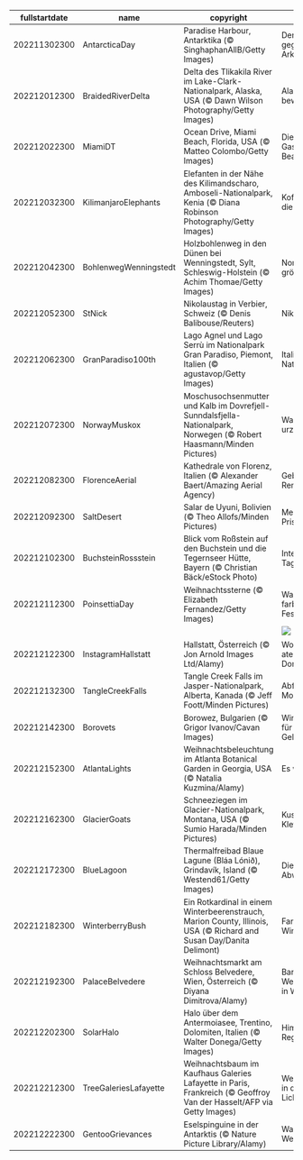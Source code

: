 |fullstartdate|name|copyright|title|image|
|--|--|--|--|--|
202211302300|AntarcticaDay|Paradise Harbour, Antarktika (© SinghaphanAllB/Getty Images)|Der Kontinent gegenüber der Arktis|![](/de-DE/2022/12/202211302300AntarcticaDay.jpg)|
202212012300|BraidedRiverDelta|Delta des Tlikakila River im Lake-Clark-Nationalpark, Alaska, USA (© Dawn Wilson Photography/Getty Images)|Alaskas Schönheit bewahren|![](/de-DE/2022/12/202212012300BraidedRiverDelta.jpg)|
202212022300|MiamiDT|Ocean Drive, Miami Beach, Florida, USA (© Matteo Colombo/Getty Images)|Die Kunstwelt zu Gast in Miami Beach|![](/de-DE/2022/12/202212022300MiamiDT.jpg)|
202212032300|KilimanjaroElephants|Elefanten in der Nähe des Kilimandscharo, Amboseli-Nationalpark, Kenia (© Diana Robinson Photography/Getty Images)|Koffer gepackt für die Reise|![](/de-DE/2022/12/202212032300KilimanjaroElephants.jpg)|
202212042300|BohlenwegWenningstedt|Holzbohlenweg in den Dünen bei Wenningstedt, Sylt, Schleswig-Holstein (© Achim Thomae/Getty Images)|Nordfrieslands größte Insel|![](/de-DE/2022/12/202212042300BohlenwegWenningstedt.jpg)|
202212052300|StNick|Nikolaustag in Verbier, Schweiz (© Denis Balibouse/Reuters)|Nikolaus-Slalom|![](/de-DE/2022/12/202212052300StNick.jpg)|
202212062300|GranParadiso100th|Lago Agnel und Lago Serrù im Nationalpark Gran Paradiso, Piemont, Italien (© agustavop/Getty Images)|Italiens ältester Nationalpark|![](/de-DE/2022/12/202212062300GranParadiso100th.jpg)|
202212072300|NorwayMuskox|Moschusochsenmutter und Kalb im Dovrefjell-Sunndalsfjella-Nationalpark, Norwegen (© Robert Haasmann/Minden Pictures)|Was sind das für urzeitliche Tiere?|![](/de-DE/2022/12/202212072300NorwayMuskox.jpg)|
202212082300|FlorenceAerial|Kathedrale von Florenz, Italien (© Alexander Baert/Amazing Aerial Agency)|Geburtsstätte der Renaissance|![](/de-DE/2022/12/202212082300FlorenceAerial.jpg)|
202212092300|SaltDesert|Salar de Uyuni, Bolivien (© Theo Allofs/Minden Pictures)|Mehr als eine Prise Salz|![](/de-DE/2022/12/202212092300SaltDesert.jpg)|
202212102300|BuchsteinRossstein|Blick vom Roßstein auf den Buchstein und die Tegernseer Hütte, Bayern (© Christian Bäck/eStock Photo)|Internationaler Tag der Berge|![](/de-DE/2022/12/202212102300BuchsteinRossstein.jpg)|
202212112300|PoinsettiaDay|Weihnachtssterne (© Elizabeth Fernandez/Getty Images)|Was sind das für farbenfrohe Festtagsblumen?|![](/de-DE/2022/12/202212112300PoinsettiaDay.jpg)|
||||![](/de-DE/2022/12/.jpg)|
202212122300|InstagramHallstatt|Hallstatt, Österreich (© Jon Arnold Images Ltd/Alamy)|Wo liegt dieses atemberaubende Dorf?|![](/de-DE/2022/12/202212122300InstagramHallstatt.jpg)|
202212132300|TangleCreekFalls|Tangle Creek Falls im Jasper-Nationalpark, Alberta, Kanada (© Jeff Foott/Minden Pictures)|Abfluss der Rocky Mountains|![](/de-DE/2022/12/202212132300TangleCreekFalls.jpg)|
202212142300|Borovets|Borowez, Bulgarien (© Grigor Ivanov/Cavan Images)|Winterwunderland für Ihren Geldbeutel|![](/de-DE/2022/12/202212142300Borovets.jpg)|
202212152300|AtlantaLights|Weihnachtsbeleuchtung im Atlanta Botanical Garden in Georgia, USA (© Natalia Kuzmina/Alamy)|Es werde Licht!|![](/de-DE/2022/12/202212152300AtlantaLights.jpg)|
202212162300|GlacierGoats|Schneeziegen im Glacier-Nationalpark, Montana, USA (© Sumio Harada/Minden Pictures)|Kuschelige Kletterkünstler|![](/de-DE/2022/12/202212162300GlacierGoats.jpg)|
202212172300|BlueLagoon|Thermalfreibad Blaue Lagune (Bláa Lónið), Grindavík, Island (© Westend61/Getty Images)|Die Heilkraft des Abwassers|![](/de-DE/2022/12/202212172300BlueLagoon.jpg)|
202212182300|WinterberryBush|Ein Rotkardinal in einem Winterbeerenstrauch, Marion County, Illinois, USA (© Richard and Susan Day/Danita Delimont)|Farbtupfen in der Winterlandschaft|![](/de-DE/2022/12/202212182300WinterberryBush.jpg)|
202212192300|PalaceBelvedere|Weihnachtsmarkt am Schloss Belvedere, Wien, Österreich (© Diyana Dimitrova/Alamy)|Barocker Weihnachtszauber in Wien|![](/de-DE/2022/12/202212192300PalaceBelvedere.jpg)|
202212202300|SolarHalo|Halo über dem Antermoiasee, Trentino, Dolomiten, Italien (© Walter Donega/Getty Images)|Himmlischer Regenbogen|![](/de-DE/2022/12/202212202300SolarHalo.jpg)|
202212212300|TreeGaleriesLafayette|Weihnachtsbaum im Kaufhaus Galeries Lafayette in Paris, Frankreich (© Geoffroy Van der Hasselt/AFP via Getty Images)|Weihnachtslichter in der Stadt des Lichts|![](/de-DE/2022/12/202212212300TreeGaleriesLafayette.jpg)|
202212222300|GentooGrievances|Eselspinguine in der Antarktis (© Nature Picture Library/Alamy)|Warten auf Weihnachten|![](/de-DE/2022/12/202212222300GentooGrievances.jpg)|
